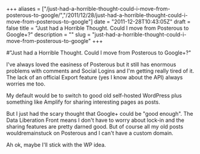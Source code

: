 +++
aliases = ["/just-had-a-horrible-thought-could-i-move-from-posterous-to-google/","/2011/12/28/just-had-a-horrible-thought-could-i-move-from-posterous-to-google"]
date = "2011-12-28T10:43:05Z"
draft = false
title = "Just had a Horrible Thought. Could I move from Posterous to Google+?"
description = ""
slug = "just-had-a-horrible-thought-could-i-move-from-posterous-to-google"
+++

#"Just had a Horrible Thought. Could I move from Posterous to Google+?"


 I&#39;ve always loved the easiness of Posterous but it still has enormous problems with comments and Social Logins and I&#39;m getting really tired of it. The lack of an official Export feature (yes I know about the API) always worries me too. <p /><div>My default would be to switch to good old self-hosted WordPress plus something like Amplify for sharing interesting pages as posts.</div><p /><div>But I just had the scary thought that Google+ could be &quot;good enough&quot;. The Data Liberation Front means I don&#39;t have to worry about lock-in and the sharing features are pretty darned good. But of course all my old posts wouldremainstuck on Posterous and I can&#39;t have a custom domain.</div> <p /><div>Ah ok, maybe I&#39;ll stick with the WP idea.</div>
 